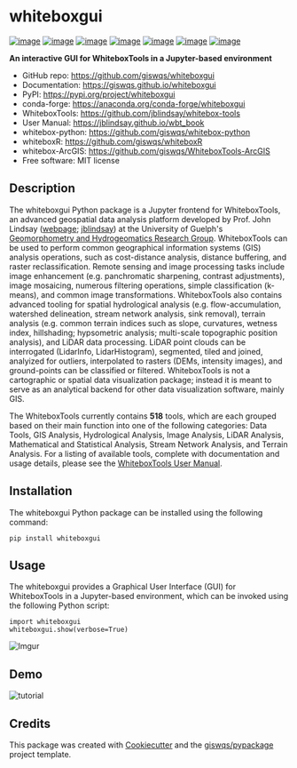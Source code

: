 # whiteboxgui

[![image](https://img.shields.io/pypi/v/whiteboxgui.svg)](https://pypi.python.org/pypi/whiteboxgui)
[![image](https://img.shields.io/conda/vn/conda-forge/whiteboxgui.svg)](https://anaconda.org/conda-forge/whiteboxgui)
[![image](https://pepy.tech/badge/whiteboxgui)](https://pepy.tech/project/whiteboxgui)
[![image](https://colab.research.google.com/assets/colab-badge.svg)](https://githubtocolab.com/giswqs/whiteboxgui/blob/master/examples/examples.ipynb)
[![image](https://mybinder.org/badge_logo.svg)](https://mybinder.org/v2/gh/giswqs/whiteboxgui/master)
[![image](https://binder.pangeo.io/badge_logo.svg)](https://binder.pangeo.io/v2/gh/giswqs/whiteboxgui/master)
[![image](https://img.shields.io/twitter/follow/giswqs?style=social)](https://twitter.com/giswqs)

**An interactive GUI for WhiteboxTools in a Jupyter-based environment**

-   GitHub repo: <https://github.com/giswqs/whiteboxgui>
-   Documentation: <https://giswqs.github.io/whiteboxgui>
-   PyPI: <https://pypi.org/project/whiteboxgui>
-   conda-forge: <https://anaconda.org/conda-forge/whiteboxgui>
-   WhiteboxTools: <https://github.com/jblindsay/whitebox-tools>
-   User Manual: <https://jblindsay.github.io/wbt_book>
-   whitebox-python: <https://github.com/giswqs/whitebox-python>
-   whiteboxR: <https://github.com/giswqs/whiteboxR>
-   whitebox-ArcGIS: <https://github.com/giswqs/WhiteboxTools-ArcGIS>
-   Free software: MIT license

## Description

The whiteboxgui Python package is a Jupyter frontend for WhiteboxTools, an advanced geospatial data analysis platform developed by Prof. John Lindsay ([webpage](https://jblindsay.github.io/ghrg/index.html); [jblindsay](https://github.com/jblindsay)) at the University of Guelph's [Geomorphometry and Hydrogeomatics Research Group](https://jblindsay.github.io/ghrg/index.html). WhiteboxTools can be used to perform common geographical information systems (GIS) analysis operations, such as cost-distance analysis, distance buffering, and raster reclassification. Remote sensing and image processing tasks include image enhancement (e.g. panchromatic sharpening, contrast adjustments), image mosaicing, numerous filtering operations, simple classification (k-means), and common image transformations. WhiteboxTools also contains advanced tooling for spatial hydrological analysis (e.g. flow-accumulation, watershed delineation, stream network analysis, sink removal), terrain analysis (e.g. common terrain indices such as slope, curvatures, wetness index, hillshading; hypsometric analysis; multi-scale topographic position analysis), and LiDAR data processing. LiDAR point clouds can be interrogated (LidarInfo, LidarHistogram), segmented, tiled and joined, analyized for outliers, interpolated to rasters (DEMs, intensity images), and ground-points can be classified or filtered. WhiteboxTools is not a cartographic or spatial data visualization package; instead it is meant to serve as an analytical backend for other data visualization software, mainly GIS.

The WhiteboxTools currently contains **518** tools, which are each grouped based on their main function into one of the following categories: Data Tools, GIS Analysis, Hydrological Analysis, Image Analysis, LiDAR Analysis, Mathematical and Statistical Analysis, Stream Network Analysis, and Terrain Analysis. For a listing of available tools, complete with documentation and usage details, please see the [WhiteboxTools User Manual](https://jblindsay.github.io/wbt_book/available_tools/index.html).

## Installation

The whiteboxgui Python package can be installed using the following command:

```
pip install whiteboxgui
```

## Usage

The whiteboxgui provides a Graphical User Interface (GUI) for WhiteboxTools in a Jupyter-based environment, which can be invoked using the following Python script:

```
import whiteboxgui
whiteboxgui.show(verbose=True)
```

![Imgur](https://i.imgur.com/z4Pm2Mt.png)

## Demo

![tutorial](https://i.imgur.com/girs2dr.gif)

## Credits

This package was created with [Cookiecutter](https://github.com/cookiecutter/cookiecutter) and the [giswqs/pypackage](https://github.com/giswqs/pypackage) project template.
